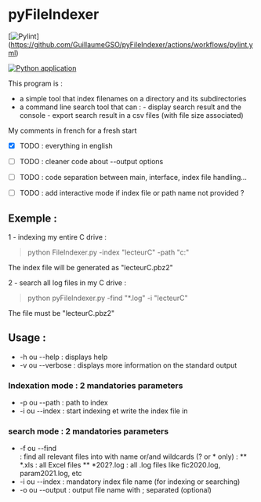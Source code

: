 # pyFileIndexer
[![Pylint](https://github.com/GuillaumeGSO/pyFileIndexer/actions/workflows/pylint.yml/badge.svg)]
(https://github.com/GuillaumeGSO/pyFileIndexer/actions/workflows/pylint.yml)

[![Python application](https://github.com/GuillaumeGSO/pyFileIndexer/actions/workflows/python-app.yml/badge.svg)](https://github.com/GuillaumeGSO/pyFileIndexer/actions/workflows/python-app.yml)

This program is : 
- a simple tool that index filenames on a directory and its subdirectories
- a command line search tool that can :
       - display search result and the console
       - export search result in a csv files (with file size associated)


My comments in french for a fresh start
- [x] TODO : everything in english
- [ ] TODO : cleaner code about --output options
- [ ] TODO : code separation between main, interface, index file handling...
- [ ] TODO : add interactive mode if index file or path name not provided ?


## Exemple : 

1 - indexing my entire C drive :
>python FileIndexer.py -index "lecteurC" -path "c:\"

The index file will be generated as "lecteurC.pbz2"

2 - search all log files in my C drive :
>python pyFileIndexer.py -find "*.log" -i "lecteurC"

The <indexfilename> file must be "lecteurC.pbz2"


## Usage : 
 * -h ou --help : displays help
 * -v ou --verbose : displays more information on the standard output

### Indexation mode : 2 mandatories parameters
 * -p ou --path <pathname>: path to index
 * -i ou --index <indexfilename> : start indexing <pathname> et write the index file in <indexfilename>

### search mode : 2 mandatories parameters
* -f ou --find <search>: find all relevant files into <indexfilename> with name or/and wildcards (? or * only) :
       ** *.xls : all Excel files
       ** *202?.log : all .log files like fic2020.log, param2021.log, etc 
* -i ou --index <indexfilename> : mandatory index file name (for indexing or searching)
* -o ou --output <ouputfilename> : output file name with ; separated (optional)
